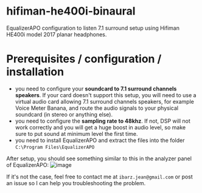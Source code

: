 # hifiman-he400i-binaural
EqualizerAPO configuration to listen 7.1 surround setup using Hifiman HE400i model 2017 planar headphones.

# Prerequisites / configuration / installation

* you need to configure your **soundcard to 7.1 surround channels speakers**. If your card doesn't support this setup, you will need to use a virtual audio card allowing 7.1 surround channels speakers, for example Voice Meter Banana, and route the audio signals to your physical soundcard (in stereo or anything else).
* you need to configure the **sampling rate to 48khz**. If not, DSP will not work correctly and you will get a huge boost in audio level, so make sure to put sound at minimum level the first time.
* you need to install EqualizerAPO and extract the files into the folder `C:\Program Files\EqualizerAPO`

After setup, you should see something similar to this in the analyzer panel of EqualizerAPO:
![image](https://user-images.githubusercontent.com/3049704/172075314-cf988b17-1aa8-4c38-872c-10510535a18a.png)

If it's not the case, feel free to contact me at `ibarz.jean@gmail.com` or post an issue so I can help you troubleshooting the problem. 
